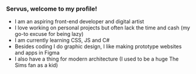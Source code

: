 ### Servus, welcome to my profile!

- I am an aspiring front-end developer and digital artist
- I love working on personal projects but often lack the time and cash (my go-to excuse for being lazy)
- I am currently learning CSS, JS and C#
- Besides coding I do graphic design, I like making prototype websites and apps in Figma
- I also have a thing for modern architecture (I used to be a huge The Sims fan as a kid)
